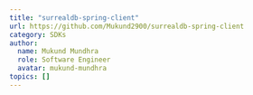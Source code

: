 ```yaml
---
title: "surrealdb-spring-client"
url: https://github.com/Mukund2900/surrealdb-spring-client
category: SDKs
author:
  name: Mukund Mundhra
  role: Software Engineer
  avatar: mukund-mundhra
topics: []
---
```


